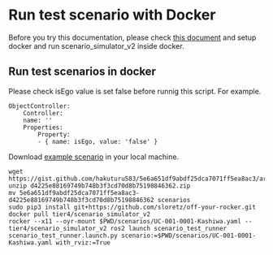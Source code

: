 # Run test scenario with Docker

Before you try this documentation, please check [this document](RunWithDocker.md) and setup docker and run scenario_simulator_v2 inside docker.

## Run test scenarios in docker

Please check isEgo value is set false before runnig this script.
For example.

```
ObjectController:
    Controller:
    name: ''
    Properties:
        Property:
        - { name: isEgo, value: 'false' }
```

Download [example scenario](https://gist.github.com/hakuturu583/5e6a651df9abdf25dca7071ff5ea8ac3) in your local machine.

```
wget https://gist.github.com/hakuturu583/5e6a651df9abdf25dca7071ff5ea8ac3/archive/d4225e88169749b748b3f3cd70d8b75198846362.zip
unzip d4225e88169749b748b3f3cd70d8b75198846362.zip
mv 5e6a651df9abdf25dca7071ff5ea8ac3-d4225e88169749b748b3f3cd70d8b75198846362 scenarios
sudo pip3 install git+https://github.com/sloretz/off-your-rocker.git
docker pull tier4/scenario_simulator_v2
rocker --x11 --oyr-mount $PWD/scenarios/UC-001-0001-Kashiwa.yaml -- tier4/scenario_simulator_v2 ros2 launch scenario_test_runner scenario_test_runner.launch.py scenario:=$PWD/scenarios/UC-001-0001-Kashiwa.yaml with_rviz:=True
```
